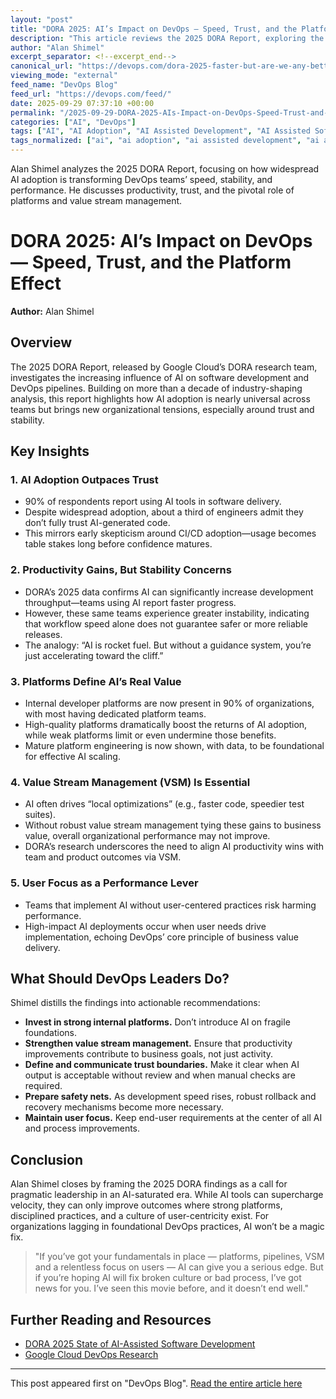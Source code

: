 ```yaml
---
layout: "post"
title: "DORA 2025: AI’s Impact on DevOps — Speed, Trust, and the Platform Effect"
description: "This article reviews the 2025 DORA Report, exploring the surge in AI adoption within software development and DevOps. It discusses how AI amplifies organizational strengths and weaknesses, the tension between productivity and trust in AI-generated code, and the crucial roles of platform engineering and value stream management in realizing measurable performance gains. The piece draws data-driven lessons for DevOps leaders navigating AI’s evolving role in delivery pipelines."
author: "Alan Shimel"
excerpt_separator: <!--excerpt_end-->
canonical_url: "https://devops.com/dora-2025-faster-but-are-we-any-better/"
viewing_mode: "external"
feed_name: "DevOps Blog"
feed_url: "https://devops.com/feed/"
date: 2025-09-29 07:37:10 +00:00
permalink: "/2025-09-29-DORA-2025-AIs-Impact-on-DevOps-Speed-Trust-and-the-Platform-Effect.html"
categories: ["AI", "DevOps"]
tags: ["AI", "AI Adoption", "AI Assisted Development", "AI Assisted Software Development", "AI Trust", "Amplification", "Automation", "Business Of DevOps", "Change Failure Rate", "Culture & Practices", "Deployment Frequency", "Developer Productivity", "Development Productivity", "DevOps", "DevOps Metrics", "DORA Report", "DORA Research", "Internal Platforms", "Organizational Performance", "Organizational Systems", "Platform Engineering", "Posts", "Research Report", "Social Facebook", "Social LinkedIn", "Social X", "Software Delivery", "Software Engineering", "Strategic AI Investment", "Team Collaboration", "Value Stream Management"]
tags_normalized: ["ai", "ai adoption", "ai assisted development", "ai assisted software development", "ai trust", "amplification", "automation", "business of devops", "change failure rate", "culture and practices", "deployment frequency", "developer productivity", "development productivity", "devops", "devops metrics", "dora report", "dora research", "internal platforms", "organizational performance", "organizational systems", "platform engineering", "posts", "research report", "social facebook", "social linkedin", "social x", "software delivery", "software engineering", "strategic ai investment", "team collaboration", "value stream management"]
---
```


Alan Shimel analyzes the 2025 DORA Report, focusing on how widespread AI adoption is transforming DevOps teams’ speed, stability, and performance. He discusses productivity, trust, and the pivotal role of platforms and value stream management.<!--excerpt_end-->

# DORA 2025: AI’s Impact on DevOps — Speed, Trust, and the Platform Effect

**Author:** Alan Shimel

## Overview

The 2025 DORA Report, released by Google Cloud’s DORA research team, investigates the increasing influence of AI on software development and DevOps pipelines. Building on more than a decade of industry-shaping analysis, this report highlights how AI adoption is nearly universal across teams but brings new organizational tensions, especially around trust and stability.

## Key Insights

### 1. AI Adoption Outpaces Trust

- 90% of respondents report using AI tools in software delivery.
- Despite widespread adoption, about a third of engineers admit they don’t fully trust AI-generated code.
- This mirrors early skepticism around CI/CD adoption—usage becomes table stakes long before confidence matures.

### 2. Productivity Gains, But Stability Concerns

- DORA’s 2025 data confirms AI can significantly increase development throughput—teams using AI report faster progress.
- However, these same teams experience greater instability, indicating that workflow speed alone does not guarantee safer or more reliable releases.
- The analogy: “AI is rocket fuel. But without a guidance system, you’re just accelerating toward the cliff.”

### 3. Platforms Define AI’s Real Value

- Internal developer platforms are now present in 90% of organizations, with most having dedicated platform teams.
- High-quality platforms dramatically boost the returns of AI adoption, while weak platforms limit or even undermine those benefits.
- Mature platform engineering is now shown, with data, to be foundational for effective AI scaling.

### 4. Value Stream Management (VSM) Is Essential

- AI often drives “local optimizations” (e.g., faster code, speedier test suites).
- Without robust value stream management tying these gains to business value, overall organizational performance may not improve.
- DORA’s research underscores the need to align AI productivity wins with team and product outcomes via VSM.

### 5. User Focus as a Performance Lever

- Teams that implement AI without user-centered practices risk harming performance.
- High-impact AI deployments occur when user needs drive implementation, echoing DevOps’ core principle of business value delivery.

## What Should DevOps Leaders Do?

Shimel distills the findings into actionable recommendations:

- **Invest in strong internal platforms.** Don’t introduce AI on fragile foundations.
- **Strengthen value stream management.** Ensure that productivity improvements contribute to business goals, not just activity.
- **Define and communicate trust boundaries.** Make it clear when AI output is acceptable without review and when manual checks are required.
- **Prepare safety nets.** As development speed rises, robust rollback and recovery mechanisms become more necessary.
- **Maintain user focus.** Keep end-user requirements at the center of all AI and process improvements.

## Conclusion

Alan Shimel closes by framing the 2025 DORA findings as a call for pragmatic leadership in an AI-saturated era. While AI tools can supercharge velocity, they can only improve outcomes where strong platforms, disciplined practices, and a culture of user-centricity exist. For organizations lagging in foundational DevOps practices, AI won’t be a magic fix.

> "If you’ve got your fundamentals in place — platforms, pipelines, VSM and a relentless focus on users — AI can give you a serious edge. But if you’re hoping AI will fix broken culture or bad process, I’ve got news for you. I’ve seen this movie before, and it doesn’t end well."

## Further Reading and Resources

- [DORA 2025 State of AI-Assisted Software Development](https://dora.dev/research/2025/dora-report/)
- [Google Cloud DevOps Research](https://cloud.google.com/devops)

---

This post appeared first on "DevOps Blog". [Read the entire article here](https://devops.com/dora-2025-faster-but-are-we-any-better/)
